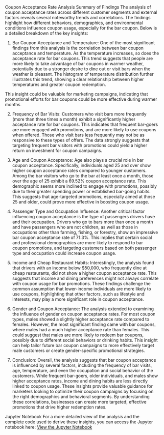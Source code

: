 Coupon Acceptance Rate Analysis
Summary of Findings
The analysis of coupon acceptance rates across different customer segments and external factors reveals several noteworthy trends and correlations. The findings highlight how different behaviors, demographics, and environmental conditions influence coupon usage, especially for the bar coupon. Below is a detailed breakdown of the key insights:

1. Bar Coupon Acceptance and Temperature:
One of the most significant findings from this analysis is the correlation between bar coupon acceptance and temperature. As the temperature increases, so does the acceptance rate for bar coupons. This trend suggests that people are more likely to take advantage of bar coupons in warmer weather, potentially due to a stronger desire to dine out or visit bars when the weather is pleasant. The histogram of temperature distribution further illustrates this trend, showing a clear relationship between higher temperatures and greater coupon redemption.


This insight could be valuable for marketing campaigns, indicating that promotional efforts for bar coupons could be more effective during warmer months.

2. Frequency of Bar Visits:
Customers who visit bars more frequently (more than three times a month) exhibit a significantly higher acceptance rate for bar coupons. This indicates that frequent bar-goers are more engaged with promotions, and are more likely to use coupons when offered. Those who visit bars less frequently may not be as responsive to these types of offers. The data strongly suggests that targeting frequent bar visitors with promotions could yield a higher return on investment for coupon campaigns.

3. Age and Coupon Acceptance:
Age also plays a crucial role in bar coupon acceptance. Specifically, individuals aged 25 and over show higher coupon acceptance rates compared to younger customers. Among the bar visitors who go to the bar at least once a month, those over the age of 25 exhibit a 69.52% coupon acceptance rate. This demographic seems more inclined to engage with promotions, possibly due to their greater spending power or established bar-going habits. This suggests that age-targeted promotions, especially aimed at those 25 and older, could prove more effective in boosting coupon usage.

4. Passenger Type and Occupation Influence:
Another critical factor influencing coupon acceptance is the type of passengers drivers have and their occupation. Drivers who go to bars more than once a month and have passengers who are not children, as well as those in occupations other than farming, fishing, or forestry, show an impressive bar coupon acceptance rate of 71.3%. This implies that certain social and professional demographics are more likely to respond to bar coupon promotions, and targeting customers based on both passenger type and occupation could increase coupon usage.

5. Income and Cheap Restaurant Habits:
Interestingly, the analysis found that drivers with an income below $50,000, who frequently dine at cheap restaurants, did not show a higher coupon acceptance rate. This suggests that income and dining preferences might not always correlate with coupon usage for bar promotions. These findings challenge the common assumption that lower-income individuals are more likely to use coupons, highlighting that other factors, such as lifestyle and interests, may play a more significant role in coupon acceptance.

6. Gender and Coupon Acceptance:
The analysis extended to examining the influence of gender on coupon acceptance rates. For most coupon types, males showed a slightly higher acceptance rate compared to females. However, the most significant finding came with bar coupons, where males had a much higher acceptance rate than females. This could suggest that males are more likely to redeem bar coupons, possibly due to different social behaviors or drinking habits. This insight can help tailor future bar coupon campaigns to more effectively target male customers or create gender-specific promotional strategies.

7. Conclusion:
Overall, the analysis suggests that bar coupon acceptance is influenced by several factors, including the frequency of bar visits, age, temperature, and even the occupation and social behavior of the customers. While frequent bar-goers, older individuals, and males show higher acceptance rates, income and dining habits are less directly linked to coupon usage. These insights provide valuable guidance for marketers looking to optimize their coupon campaigns by focusing on the right demographics and behavioral segments. By understanding these correlations, businesses can create more targeted, effective promotions that drive higher redemption rates.

Jupyter Notebook
For a more detailed view of the analysis and the complete code used to derive these insights, you can access the Jupyter notebook here:
[View the Jupyter Notebook](https://colab.research.google.com/drive/1tfRyvlEFELV5TXFMCDTxJ8O0eWNRyeK0#scrollTo=aK_wEzx7_qRK)
